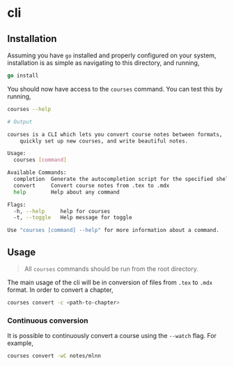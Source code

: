 # cli

## Installation

Assuming you have `go` installed and properly configured on your system, installation is as simple as navigating to this directory, and running,

```go
go install
```

You should now have access to the `courses` command. You can test this by running,

```bash
courses --help

# Output

courses is a CLI which lets you convert course notes between formats,
	quickly set up new courses, and write beautiful notes.

Usage:
  courses [command]

Available Commands:
  completion  Generate the autocompletion script for the specified shell
  convert     Convert course notes from .tex to .mdx
  help        Help about any command

Flags:
  -h, --help     help for courses
  -t, --toggle   Help message for toggle

Use "courses [command] --help" for more information about a command.
```

## Usage

> All `courses` commands should be run from the root directory.

The main usage of the cli will be in conversion of files from `.tex` to `.mdx` format. In order to convert a chapter,

```bash
courses convert -c <path-to-chapter>
```

### Continuous conversion

It is possible to continuously convert a course using the `--watch` flag. For example,

```bash
courses convert -wC notes/mlnn
```
